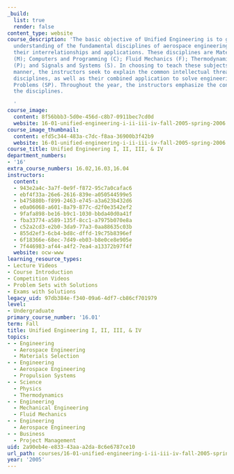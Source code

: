 ```yaml
---
_build:
  list: true
  render: false
content_type: website
course_description: 'The basic objective of Unified Engineering is to give a solid
  understanding of the fundamental disciplines of aerospace engineering, as well as
  their interrelationships and applications. These disciplines are Materials and Structures
  (M); Computers and Programming (C); Fluid Mechanics (F); Thermodynamics (T); Propulsion
  (P); and Signals and Systems (S). In choosing to teach these subjects in a unified
  manner, the instructors seek to explain the common intellectual threads in these
  disciplines, as well as their combined application to solve engineering Systems
  Problems (SP). Throughout the year, the instructors emphasize the connections among
  the disciplines.

  '
course_image:
  content: 8f56bbb3-5d0e-456d-c8b7-0911bec7cd0d
  website: 16-01-unified-engineering-i-ii-iii-iv-fall-2005-spring-2006
course_image_thumbnail:
  content: efd5c344-483a-c7dc-f8aa-36900b3f42b9
  website: 16-01-unified-engineering-i-ii-iii-iv-fall-2005-spring-2006
course_title: Unified Engineering I, II, III, & IV
department_numbers:
- '16'
extra_course_numbers: 16.02,16.03,16.04
instructors:
  content:
  - 943e2a4c-3a7f-0e9f-f872-95c7a0cafac6
  - ebf4f33a-26e6-2616-839e-a050544599e5
  - b475880b-f899-2463-e745-a3a623b432d6
  - e0a06068-a601-8a79-877c-d2f0e3542ef2
  - 9fafa898-be16-b9c1-1030-bbda40d0a41f
  - fba33774-a589-135f-8cc1-a7975b070e8a
  - c52a2cd3-e2b0-3da9-77a3-0aa88635c03b
  - 855d2ef3-6cb4-bd8c-dffd-19c75b8396ef
  - 6f18366e-68ec-7d49-eb03-b8e0ce8e905e
  - 7f446983-af44-a4f2-7ea4-a13372b97f4f
  website: ocw-www
learning_resource_types:
- Lecture Videos
- Course Introduction
- Competition Videos
- Problem Sets with Solutions
- Exams with Solutions
legacy_uid: 97db384e-f340-09a6-4df7-cb86cf701979
level:
- Undergraduate
primary_course_number: '16.01'
term: Fall
title: Unified Engineering I, II, III, & IV
topics:
- - Engineering
  - Aerospace Engineering
  - Materials Selection
- - Engineering
  - Aerospace Engineering
  - Propulsion Systems
- - Science
  - Physics
  - Thermodynamics
- - Engineering
  - Mechanical Engineering
  - Fluid Mechanics
- - Engineering
  - Aerospace Engineering
- - Business
  - Project Management
uid: 2a90eb4e-e833-43aa-a2da-8c6e6787ce10
url_path: courses/16-01-unified-engineering-i-ii-iii-iv-fall-2005-spring-2006
year: '2005'
---
```

